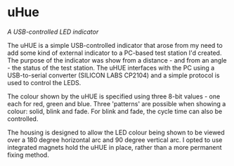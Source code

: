 # uHue

*A USB-controlled LED indicator*

The uHUE is a simple USB-controlled indicator that arose from my need to add some kind of external indicator to a PC-based test station I'd created. The purpose of the indicator was show from a distance - and from an angle - the status of the test station. The uHUE interfaces with the PC using a USB-to-serial converter (SILICON LABS CP2104) and a simple protocol is used to control the LEDS. 

The colour shown by the uHUE is specified using three 8-bit values - one each for red, green and blue. Three 'patterns' are possible when showing a colour: solid, blink and fade. For blink and fade, the cycle time can also be controlled.

The housing is designed to allow the LED colour being shown to be viewed over a 180 degree horizontal arc and 90 degree vertical arc. I opted to use integrated magnets hold the uHUE in place, rather than a more permanent fixing method.
